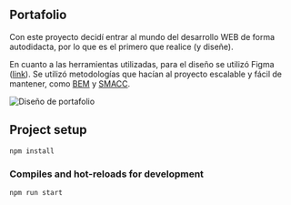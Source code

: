 ## Portafolio

Con este proyecto decidí entrar al mundo del desarrollo WEB de forma autodidacta, por lo que es el primero que realice (y diseñe).

En cuanto a las herramientas utilizadas, para el diseño se utilizó Figma ([link](https://www.figma.com/file/c3bssv7poc5hkzxES6VHefBi/Portafolio?node-id=91%3A0)). 
Se utilizó metodologías que hacían al proyecto escalable y fácil de mantener, como [BEM](https://en.bem.info/methodology/quick-start/) y [SMACC](http://smacss.com/).

![Diseño de portafolio](https://i.imgur.com/ms24CFZ.png)

## Project setup

```
npm install
```

### Compiles and hot-reloads for development

```
npm run start
```

